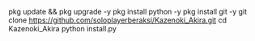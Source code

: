 
pkg update && pkg upgrade -y
pkg install python -y
pkg install git -y
git clone https://github.com/soloplayerberaksi/Kazenoki_Akira.git
cd Kazenoki_Akira
python install.py
